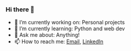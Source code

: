 ### Hi there 👋

- 🔭 I’m currently working on: Personal projects
- 🌱 I’m currently learning: Python and web dev
- 💬 Ask me about: Anything!
- 📫 How to reach me: 
  [Email](tanmayshr55@gmail.com),
  [LinkedIn](https://www.linkedin.com/in/tanmay-sharma-99648716b/)
  
